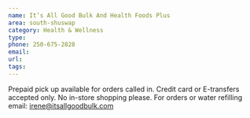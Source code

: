 ```yaml
---
name: It’s All Good Bulk And Health Foods Plus
area: south-shuswap
category: Health & Wellness
type: 
phone: 250-675-2828
email: 
url: 
tags:
---
```


Prepaid pick up available for orders called in. Credit card or E-transfers accepted only. No in-store shopping please. For orders or water refilling email: irene@itsallgoodbulk.com